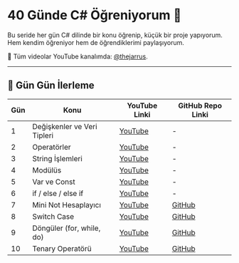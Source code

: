 # 40 Günde C# Öğreniyorum 🚀

Bu seride her gün C# dilinde bir konu öğrenip, küçük bir proje yapıyorum.  
Hem kendim öğreniyor hem de öğrendiklerimi paylaşıyorum.

📌 Tüm videolar YouTube kanalımda: [@thejarrus](https://www.youtube.com/playlist?list=PLCJE3B86lxDkBo841DwjSkAzhljrjaXc3).

---

## 📅 Gün Gün İlerleme

| Gün | Konu                        | YouTube Linki                                                                                      | GitHub Repo Linki                                                                                 |
|-----|-----------------------------|----------------------------------------------------------------------------------------------------|---------------------------------------------------------------------------------------------------|
| 1   | Değişkenler ve Veri Tipleri | [YouTube](https://youtube.com/shorts/E9qwGl9aMDM?si=LYrLGoGMj4QvEGx6)                              | -                                                                                                 |
| 2   | Operatörler                 | [YouTube](https://youtube.com/shorts/XlKkFcsfwl4?si=5oSJMZEQmzi8Ge2c)                              | -                                                                                                 |
| 3   | String İşlemleri            | [YouTube](https://youtube.com/shorts/BVc5mzuPhjE?si=WYxqbpo2w7ff14g6)                              | -                                                                                                 |
| 4   | Modülüs                     | [YouTube](https://youtube.com/shorts/ILGD19N11vw?si=o82tcs3-79G8R0v7)                              | -                                                                                                 |
| 5   | Var ve Const                | [YouTube](https://youtube.com/shorts/Bl8493Ovth8?si=IFrz8TfpeAaCdKZz)                              | -                                                                                                 |
| 6   | if / else / else if         | [YouTube](https://youtube.com/shorts/XdJtfw7nbVs?si=79FUkbJ0CAOtPMVh)                              | -                                                                                                 |
| 7   | Mini Not Hesaplayıcı        | [YouTube](https://youtube.com/shorts/5HHEEBlS-qw?si=sri3M6TkPbm7hV7d)                              | [GitHub](https://github.com/thejarrus/40DaysOfCSharp/tree/main/Day07_MiniGradingCalculator-main)  |
| 8   | Switch Case                 | [YouTube](https://youtube.com/shorts/R0v2LcNVd28?si=awTRh57xufIFSwtR)                              | [GitHub](https://github.com/thejarrus/40DaysOfCSharp/tree/main/Day08_FindDayOfWeek-main)          |
| 9   | Döngüler (for, while, do)   | [YouTube](https://youtube.com/shorts/0xBS_wmBDyo?si=JvUsk2N0zsyvyAMD)                              | [GitHub](https://github.com/thejarrus/40DaysOfCSharp/tree/main/Day09_Loops-main)                  |
| 10  | Tenary Operatörü            | [YouTube](https://youtube.com/shorts/JfFkXjde0fA?si=2bujubt1u7afHUIM)                              | [GitHub](https://github.com/thejarrus/40DaysOfCSharp/tree/main/Day10_Tenary)                      |
